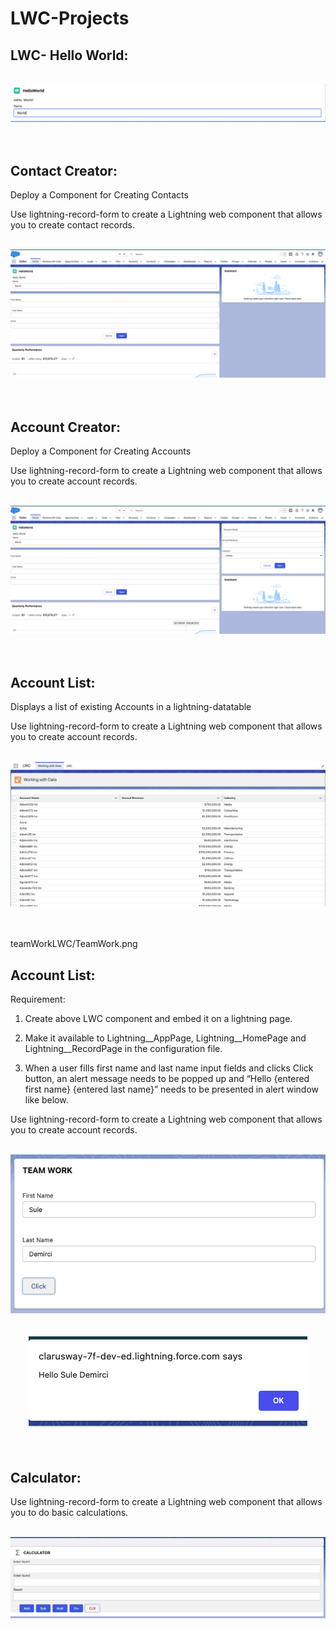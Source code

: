 # LWC-Projects
<h2>LWC- Hello World:</h2>

<p align="center">
<br/>
<img src="HelloWorldLCW.png"/>
<br />
<br />
  <br/>

<h2>Contact Creator:</h2>
<p> Deploy a Component for Creating Contacts</p>
<p>Use lightning-record-form to create a Lightning web component that allows you to create contact records. </p>
<p align="center">
<br/>
<img src="CreateContact.png"/>
<br />
<br />
  <br/>

<h2>Account Creator:</h2>
<p> Deploy a Component for Creating Accounts</p>
<p>Use lightning-record-form to create a Lightning web component that allows you to create account records. </p>
<p align="center">
<br/>
<img src="accountCreator/AccountCreator.png"/>
<br />
<br />
  <br/>

<h2>Account List:</h2>
<p> Displays a list of existing Accounts in a lightning-datatable</p>
<p>Use lightning-record-form to create a Lightning web component that allows you to create account records. </p>
<p align="center">
<br/>
<img src="accountList/AccountList.png"/>
<br />
<br />
  <br/>

teamWorkLWC/TeamWork.png
<h2>Account List:</h2>
<p> Requirement: 
 
1. Create above LWC component and embed it on a lightning page. 
 
2. Make it available to Lightning__AppPage, Lightning__HomePage and Lightning__RecordPage 
in the configuration file. 
 
3. When a user fills first name and last name input fields and clicks Click button, an alert 
message needs to be popped up and “Hello {entered first name} {entered last name}” needs to 
be presented in alert window like below. 
 
 
  </p>
<p>Use lightning-record-form to create a Lightning web component that allows you to create account records. </p>
<p align="center">
<br/>
<img src="teamWorkLWC/TeamWork.png"/>
<br />
<br />
  <br/>
  <img src="teamWorkLWC/TeamworkAlert.png"/>
<br />
<br />
  <br/>
   </p>
   <h2>Calculator:</h2>
<p>Use lightning-record-form to create a Lightning web component that allows you to do basic calculations. </p>
<p align="center">
<br/>
<img src="SimpleCalculator/SimpleCalculator.png"/>
<br />
<br />
  <br/>
